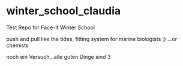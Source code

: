# winter_school_claudia
Test Repo for Face-It Winter School

push and pull like the tides, fitting system for marine biologists ;) ...or chemists

noch ein Versuch...alle guten Dinge sind 3